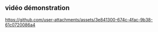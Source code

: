 ## vidéo démonstration

https://github.com/user-attachments/assets/3e841300-674c-4fac-9b38-61c0720086a4

